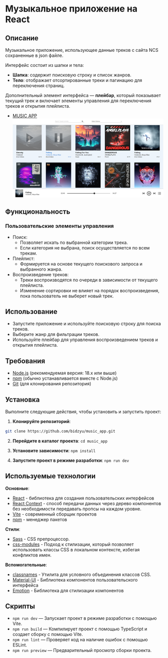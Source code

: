 # Музыкальное приложение на React

## Описание
Музыкальное приложение, использующее данные треков с сайта NCS сохраненные в json файле. 

Интерфейс состоит из шапки и тела:
* **Шапка**: содержит поисковую строку и список жанров.
* **Тело**: отображает отсортированные треки и пагинацию для переключения страниц.

Дополнительный элемент интерфейса — **плейбар**, который показывает текущий трек и включает элементы управления для переключения треков и открытия плейлиста.

* [MUSIC APP](https://goldmusic.netlify.app/)
![Preview of the project](src/assets/rm.title.png)

## Функциональность
### Пользовательские элементы управления
* Поиск:
    * Позволяет искать по выбранной категории трека.
    * Если категория не выбрана, поиск осуществляется по всем трекам.
* Плейлист:
    * Формируется на основе текущего поискового запроса и выбранного жанра.
* Воспроизведение треков:
    * Треки воспроизводятся по очереди в зависимости от текущего плейлиста.
    * Изменение сортировки не влияет на порядок воспроизведения, пока пользователь не выберет новый трек.
 
## Использование
* Запустите приложение и используйте поисковую строку для поиска треков.
* Выберите жанр для фильтрации треков.
* Используйте плейбар для управления воспроизведением треков и открытия плейлиста.

## Требования
- [Node.js](https://nodejs.org/) (рекомендуемая версия: 18.x или выше)
- [npm](https://www.npmjs.com/) (обычно устанавливается вместе с Node.js)
- [Git](https://git-scm.com/) (для клонирования репозитория)
      
## Установка
Выполните следующие действия, чтобы установить и запустить проект:

1. **Клонируйте репозиторий**:
  ```bash
  git clone https://github.com/bidzyu/music_app.git
  ```

2. **Перейдите в каталог проекта**:
  `cd music_app`

3. **Установите зависимости**:
  `npm install`

4. **Запустите проект в режиме разработки**:
  `npm run dev`

## Используемые технологии
**Основные**:
- [React](https://react.dev) - библиотека для создания пользовательских интерфейсов
- [React Context](https://react.dev/reference/react/createContext) - способ передачи данных через дерево компонентов без необходимости передавать пропсы на каждом уровне.
- [Vite](https://vite.dev/guide/) - современный сборщик проектов
- [npm](https://www.npmjs.com) - менеджер пакетов

**Стили**:
- [Sass](https://sass-lang.com) - CSS препроцессор.
- [css-modules](https://github.com/css-modules/css-modules) - Подход к стилизации, который позволяет использовать классы CSS в локальном контексте, избегая конфликтов имен.

**Вспомогательные**:
- [classnames](https://github.com/JedWatson/classnames) - Утилита для условного объединения классов CSS.
- [Material-UI](https://mui.com) - Библиотека компонентов пользовательского интерфейса
- [Emotion](https://emotion.sh/docs/introduction) - Библиотека для стилизации компонентов

## Скрипты
-  `npm run dev` — Запускает проект в режиме разработки с помощью Vite.
-  `npm run build` — Компилирует проект с помощью TypeScript и создает сборку с помощью Vite.
-  `npm run lint` — Проверяет код на наличие ошибок с помощью ESLint.
-  `npm run preview` — Предварительный просмотр сборки проекта.


